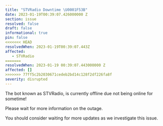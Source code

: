 ```yaml
---
title: "STVRadio Downtime \U0001F53B"
date: 2023-01-19T00:39:07.426000000 Z
section: issue
resolved: false
draft: false
informational: true
pin: false
<<<<<<< HEAD
resolvedWhen: 2023-01-19T00:39:07.443Z
affected: 
   - STVRadio
=======
resolvedWhen: 2023-01-19 00:39:07.443000000 Z
affected: []
>>>>>>> 77ff5c2b2030671cedeb2bd14c128f2df226fa8f
severity: disrupted
---
```


The bot known as STVRadio, is currently offline due not being online for sometime!

Please wait for more information on the outage.

You should consider waiting for more updates as we investigate this issue.